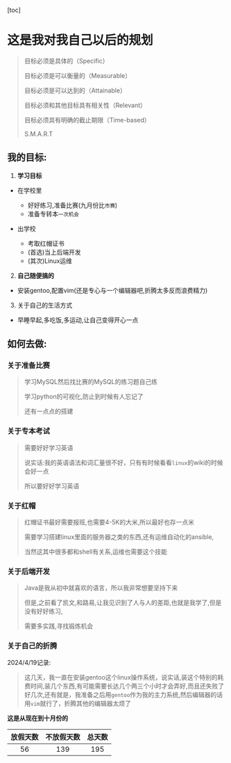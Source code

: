 [toc]



# 这是我对我自己以后的规划

>  目标必须是具体的（Specific）
>
>  目标必须是可以衡量的（Measurable）
>
>  目标必须是可以达到的（Attainable）
>
>  目标必须和其他目标具有相关性（Relevant）
>
>  目标必须具有明确的截止期限（Time-based）
>
>  S.M.A.R.T

## 我的目标:

1.  **学习目标**

-  在学校里
   -  好好练习,准备比赛(九月份比``市赛``)
   -  准备专转本`一次机会`

-  出学校
   -   考取红帽证书
   -   (首选)当上后端开发
   -  (其次)Linux运维

2.  **自己随便搞的**

-  安装gentoo,配置vim(还是专心与一个编辑器吧,折腾太多反而浪费精力)

3.  关于自己的生活方式

-  早睡早起,多吃饭,多运动,让自己变得开心一点

## 如何去做:

### 关于准备比赛

>  学习MySQL然后找比赛的MySQL的练习题自己练
>
>  学习python的可视化,防止到时候有人忘记了
>
>  还有一点点的搭建



### 关于专本考试

>  需要好好学习英语
>
>  说实话:我的英语语法和词汇量很不好，只有有时候看看`linux`的wiki的时候会好一点
>
>  所以要好好学习英语

### 关于红帽

>  红帽证书最好需要报班,也需要4-5K的大米,所以最好也存一点米
>
>  需要学习搭建linux里面的服务器之类的东西,还有运维自动化的ansible,
>
>  当然这其中很多都和shell有关系,运维也需要这个技能



### 关于后端开发

>  Java是我从初中就喜欢的语言，所以我非常想要坚持下来
>
>  但是,之前看了凯文,和路易,让我见识到了人与人的差距,也就是我学了,但是没有好好练习,
>
>  需要多实践,寻找锻炼机会

### 关于自己的折腾

2024/4/19记录:

>  这几天，我一直在安装gentoo这个linux操作系统，说实话,装这个特别的耗费时间,装几个东西,有可能需要长达几个两三个小时才会弄好,而且还失败了好几次,还有就是，我准备之后用`gentoo`作为我的主力系统,然后编辑器的话用`vim`就行了，折腾其他的编辑器太烦了



**这是从现在到十月份的**

| **放假天数** | **不放假天数** | **总天数** |
| :----------: | :------------: | :--------: |
|      56      |      139       |    195     |













